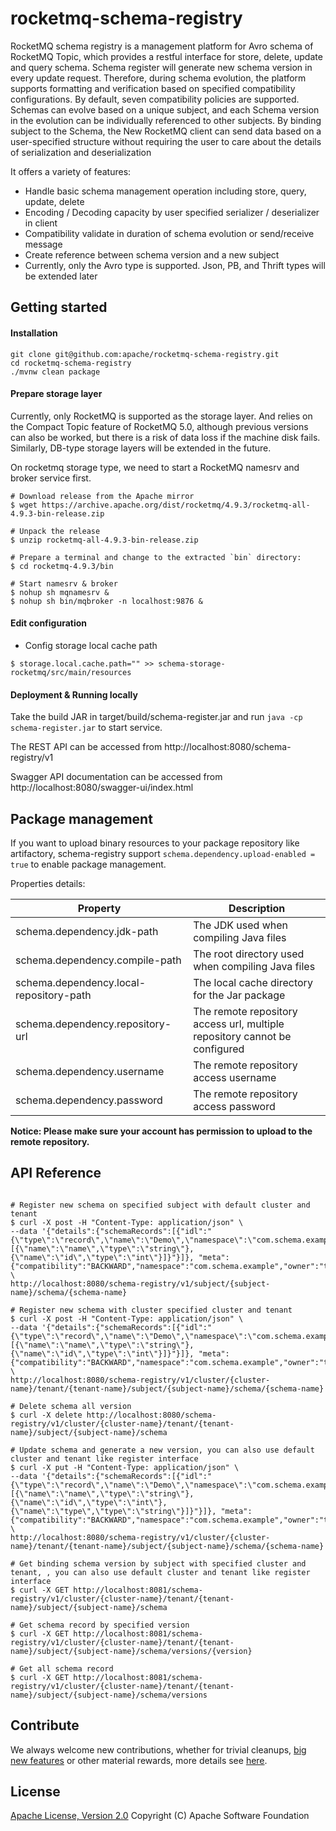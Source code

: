rocketmq-schema-registry
================

RocketMQ schema registry is a management platform for Avro schema of RocketMQ Topic, which provides a restful interface for store, delete, update and query schema. Schema register will generate new schema version in every update request. Therefore, during schema evolution, the platform supports formatting and verification based on specified compatibility configurations. By default, seven compatibility policies are supported. Schemas can evolve based on a unique subject, and each Schema version in the evolution can be individually referenced to other subjects. By binding subject to the Schema, the New RocketMQ client can send data based on a user-specified structure without requiring the user to care about the details of serialization and deserialization

It offers a variety of features:
* Handle basic schema management operation including store, query, update, delete
* Encoding / Decoding capacity by user specified serializer / deserializer in client
* Compatibility validate in duration of schema evolution or send/receive message
* Create reference between schema version and a new subject
* Currently, only the Avro type is supported. Json, PB, and Thrift types will be extended later

Getting started
--------------

#### Installation

```shell
git clone git@github.com:apache/rocketmq-schema-registry.git
cd rocketmq-schema-registry
./mvnw clean package
```

#### Prepare storage layer
Currently, only RocketMQ is supported as the storage layer. And relies on the Compact Topic feature of RocketMQ 5.0, although previous versions can also be worked, but there is a risk of data loss if the machine disk fails. Similarly, DB-type storage layers will be extended in the future.

On rocketmq storage type, we need to start a RocketMQ namesrv and broker service first.

```shell
# Download release from the Apache mirror
$ wget https://archive.apache.org/dist/rocketmq/4.9.3/rocketmq-all-4.9.3-bin-release.zip

# Unpack the release
$ unzip rocketmq-all-4.9.3-bin-release.zip

# Prepare a terminal and change to the extracted `bin` directory:
$ cd rocketmq-4.9.3/bin

# Start namesrv & broker
$ nohup sh mqnamesrv &
$ nohup sh bin/mqbroker -n localhost:9876 &
```

#### Edit configuration

* Config storage local cache path
```shell
$ storage.local.cache.path="" >> schema-storage-rocketmq/src/main/resources
```

#### Deployment & Running locally

Take the build JAR in target/build/schema-register.jar and run `java -cp schema-register.jar` to start service.

The REST API can be accessed from http://localhost:8080/schema-registry/v1

Swagger API documentation can be accessed from http://localhost:8080/swagger-ui/index.html

Package management
--------------

If you want to upload binary resources to your package repository like artifactory, schema-registry support `schema.dependency.upload-enabled = true` to enable package management. 

Properties details:

| Property                                | Description                                                                |
|-----------------------------------------|----------------------------------------------------------------------------|
| schema.dependency.jdk-path              | The JDK used when compiling Java files                                     |
| schema.dependency.compile-path          | The root directory used when compiling Java files                          |
| schema.dependency.local-repository-path | The local cache directory for the Jar package                              |
| schema.dependency.repository-url        | The remote repository access url, multiple repository cannot be configured |
| schema.dependency.username              | The remote repository access username                                      |
| schema.dependency.password              | The remote repository access password                                      |

**Notice: Please make sure your account has permission to upload to the remote repository.**

API Reference
--------------

```shell

# Register new schema on specified subject with default cluster and tenant
$ curl -X post -H "Content-Type: application/json" \
--data '{"details":{"schemaRecords":[{"idl":"{\"type\":\"record\",\"name\":\"Demo\",\"namespace\":\"com.schema.example\",\"fields\":[{\"name\":\"name\",\"type\":\"string\"},{\"name\":\"id\",\"type\":\"int\"}]}"}]}, "meta":{"compatibility":"BACKWARD","namespace":"com.schema.example","owner":"test","schemaName":"Demo","tenant":"default","type":"AVRO"}}' \
http://localhost:8080/schema-registry/v1/subject/{subject-name}/schema/{schema-name}

# Register new schema with cluster specified cluster and tenant
$ curl -X post -H "Content-Type: application/json" \
--data '{"details":{"schemaRecords":[{"idl":"{\"type\":\"record\",\"name\":\"Demo\",\"namespace\":\"com.schema.example\",\"fields\":[{\"name\":\"name\",\"type\":\"string\"},{\"name\":\"id\",\"type\":\"int\"}]}"}]}, "meta":{"compatibility":"BACKWARD","namespace":"com.schema.example","owner":"test","schemaName":"Demo","tenant":"default","type":"AVRO"}}' \
http://localhost:8080/schema-registry/v1/cluster/{cluster-name}/tenant/{tenant-name}/subject/{subject-name}/schema/{schema-name}

# Delete schema all version
$ curl -X delete http://localhost:8080/schema-registry/v1/cluster/{cluster-name}/tenant/{tenant-name}/subject/{subject-name}/schema

# Update schema and generate a new version, you can also use default cluster and tenant like register interface
$ curl -X put -H "Content-Type: application/json" \
--data '{"details":{"schemaRecords":[{"idl":"{\"type\":\"record\",\"name\":\"Demo\",\"namespace\":\"com.schema.example\",\"fields\":[{\"name\":\"name\",\"type\":\"string\"},{\"name\":\"id\",\"type\":\"int\"},{\"name\":\"type\",\"type\":\"string\"}]}"}]}, "meta":{"compatibility":"BACKWARD","namespace":"com.schema.example","owner":"test","schemaName":"Demo","tenant":"default","type":"AVRO"}}' \
http://localhost:8080/schema-registry/v1/cluster/{cluster-name}/tenant/{tenant-name}/subject/{subject-name}/schema/{schema-name}

# Get binding schema version by subject with specified cluster and tenant, , you can also use default cluster and tenant like register interface
$ curl -X GET http://localhost:8081/schema-registry/v1/cluster/{cluster-name}/tenant/{tenant-name}/subject/{subject-name}/schema

# Get schema record by specified version
$ curl -X GET http://localhost:8081/schema-registry/v1/cluster/{cluster-name}/tenant/{tenant-name}/subject/{subject-name}/schema/versions/{version}

# Get all schema record
$ curl -X GET http://localhost:8081/schema-registry/v1/cluster/{cluster-name}/tenant/{tenant-name}/subject/{subject-name}/schema/versions
```

Contribute
--------------

We always welcome new contributions, whether for trivial cleanups, [big new features](https://github.com/apache/rocketmq/wiki/RocketMQ-Improvement-Proposal) or other material rewards, more details see [here](http://rocketmq.apache.org/docs/how-to-contribute/).

License
----------
[Apache License, Version 2.0](http://www.apache.org/licenses/LICENSE-2.0.html) Copyright (C) Apache Software Foundation

